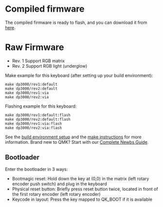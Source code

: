 # Compiled firmware

The compiled firmware is ready to flash, and you can download it from [here](https://drive.google.com/drive/folders/1hYmq0JSfdpY_xRYRoUmOEOPrWqblNjE2?usp=drive_link).

# Raw Firmware

* Rev. 1 Support RGB matrix
* Rev. 2 Support RGB light (underglow)


Make example for this keyboard (after setting up your build environment):

    make dp3000/rev1:default
    make dp3000/rev2:default
    make dp3000/rev1:via
    make dp3000/rev2:via

Flashing example for this keyboard:

    make dp3000/rev1:default:flash
    make dp3000/rev2:default:flash
    make dp3000/rev1:via:flash
    make dp3000/rev2:via:flash

See the [build environment setup](https://docs.qmk.fm/#/getting_started_build_tools) and the [make instructions](https://docs.qmk.fm/#/getting_started_make_guide) for more information. Brand new to QMK? Start with our [Complete Newbs Guide](https://docs.qmk.fm/#/newbs).

## Bootloader

Enter the bootloader in 3 ways:

* Bootmagic reset: Hold down the key at (0,0) in the matrix (left rotary encoder push switch) and plug in the keyboard
* Physical reset button: Briefly press reset button twice, located in front of the first rotary encoder (left rotary encoder)
* Keycode in layout: Press the key mapped to QK_BOOT if it is available
